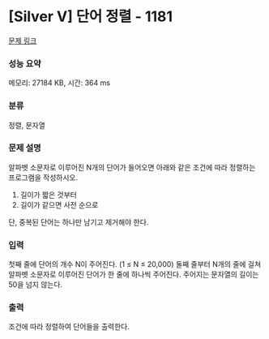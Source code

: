 # [Silver V] 단어 정렬 - 1181 

[문제 링크](https://www.acmicpc.net/problem/1181) 

### 성능 요약

메모리: 27184 KB, 시간: 364 ms

### 분류

정렬, 문자열

### 문제 설명

<p style="user-select: auto;">알파벳 소문자로 이루어진 N개의 단어가 들어오면 아래와 같은 조건에 따라 정렬하는 프로그램을 작성하시오.</p>

<ol style="user-select: auto;">
	<li style="user-select: auto;">길이가 짧은 것부터</li>
	<li style="user-select: auto;">길이가 같으면 사전 순으로</li>
</ol>

<p style="user-select: auto;">단, 중복된 단어는 하나만 남기고 제거해야 한다.</p>

### 입력 

 <p style="user-select: auto;">첫째 줄에 단어의 개수 N이 주어진다. (1 ≤ N ≤ 20,000) 둘째 줄부터 N개의 줄에 걸쳐 알파벳 소문자로 이루어진 단어가 한 줄에 하나씩 주어진다. 주어지는 문자열의 길이는 50을 넘지 않는다.</p>

### 출력 

 <p style="user-select: auto;">조건에 따라 정렬하여 단어들을 출력한다.</p>

